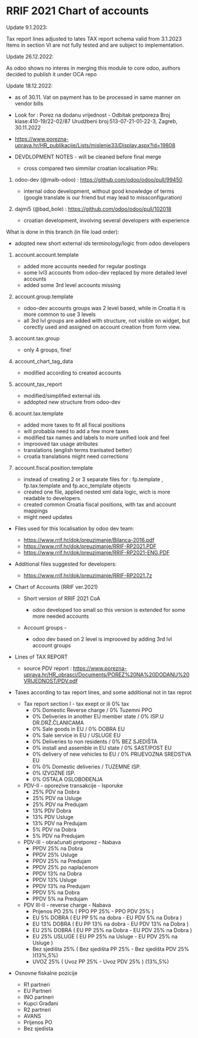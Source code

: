 # RRIF 2021 Chart of accounts

Update 9.1.2023:

Tax report lines adjusted to lates TAX report schema valid from 3.1.2023
Items in section VI are not fully tested and are subject to implementation.

Update 26.12.2022:

As odoo shows no interes in merging this module to core odoo, authors decided to publish
it under OCA repo

Update 18.12.2022:

- as of 30.11. Vat on payment has to be processed in same manner on vendor bills
- Look for : Porez na dodanu vrijednost - Odbitak pretporeza Broj klase:410-19/22-02/87
  Urudžbeni broj:513-07-21-01-22-3, Zagreb, 30.11.2022
- https://www.porezna-uprava.hr/HR_publikacije/Lists/mislenje33/Display.aspx?id=19808

- DEVDLOPMENT NOTES - will be cleaned before final merge
  - cross compared two simmilar croatian localisation PRs:

1. odoo-dev (@malb-odoo) : https://github.com/odoo/odoo/pull/99450

   - internal odoo development, without good knowledge of terms (google translate is our
     friend but may lead to missconfiguration)

2. dajmi5 (@bad_bole) : https://github.com/odoo/odoo/pull/102018

   - croatian development, involving several developers with experience

What is done in this branch (in file load order):

- adopted new short external ids terminology/logic from odoo developers

1. account.account.template

   - added more accounts needed for regular postings
   - some lvl3 accounts from odoo-dev replaced by more detailed level accounts
   - added some 3rd level accounts missing

2. account.group.template

   - odoo-dev accounts groups was 2 level based, while in Croatia it is more common to
     use 3 levels
   - all 3rd lvl groups are added with structure, not visible on widget, but corectly
     used and assigned on account creation from form view.

3. account.tax.group

   - only 4 groups, fine!

4. account_chart_tag_data

   - modified according to created accounts

5. account_tax_report

   - modified/simplified external ids
   - addopted new structure from odoo-dev

6. acount.tax.template

   - added more taxes to fit all fiscal positions
   - will probabla need to add a few more taxes
   - modified tax names and labels to more unified look and feel
   - improoved tax usage atributes
   - translations (english terms tranlsated better)
   - croatia translations might need corrections

7. account.fiscal.position.template

   - instead of creating 2 or 3 separate files for : fp.template , fp.tax.template and
     fp.acc_template objects
   - created one file, applied nested xml data logic, wich is more readable to
     developers.
   - created common Croatia fiscal positions, with tax and account mappings
   - might need updates

- Files used for this localisation by odoo dev team:

  - https://www.rrif.hr/dok/preuzimanje/Bilanca-2016.pdf
  - https://www.rrif.hr/dok/preuzimanje/RRIF-RP2021.PDF
  - https://www.rrif.hr/dok/preuzimanje/RRIF-RP2021-ENG.PDF

- Additional files suggested for developers:

  - https://www.rrif.hr/dok/preuzimanje/RRIF-RP2021.7z

- Chart of Accounts (RRIF ver.2021)

  - Short version of RRIF 2021 CoA

    - odoo developed too small so this version is extended for some more needed accounts

  - Account groups -
    - odoo dev based on 2 level is improoved by adding 3rd lvl account groups

- Lines of TAX REPORT

  - source PDV report :
    https://www.porezna-uprava.hr/HR_obrasci/Documents/POREZ%20NA%20DODANU%20VRIJEDNOST/PDV.pdf

- Taxes according to tax report lines, and some additional not in tax reprot

  - Tax report section I - tax exept or ili 0% tax
    - 0% Domestic Reverse charge / 0% Tuzemni PPO
    - 0% Deliveries in another EU member state / 0% ISP.U DR.DRŽ.ČLANICAMA
    - 0% Sale goods in EU / 0% DOBRA EU
    - 0% Sale service in EU / USLUGE EU
    - 0% Deliveries to non residents / 0% BEZ SJEDIŠTA
    - 0% install and assemble in EU state / 0% SAST/POST EU
    - 0% delivery of new vehicles to EU / 0% PRIJEVOZNA SREDSTVA EU
    - 0% 0% Domestic deliveries / TUZEMNE ISP.
    - 0% IZVOZNE ISP.
    - 0% OSTALA OSLOBOĐENJA
  - PDV-II - oporezive transakcije - Isporuke
    - 25% PDV na Dobra
    - 25% PDV na Usluge
    - 25% PDV na Predujam
    - 13% PDV Dobra
    - 13% PDV Usluge
    - 13% PDV na Predujam
    - 5% PDV na Dobra
    - 5% PDV na Predujam
  - PDV-III - obračunati pretporez - Nabava
    - PPDV 25% na Dobra
    - PPDV 25% Usluge
    - PPDV 25% na Predujam
    - PPDV 25% po naplaćenom
    - PPDV 13% na Dobra
    - PPDV 13% Usluge
    - PPDV 13% na Predujam
    - PPDV 5% na Dobra
    - PPDV 5% na Predujam
  - PDV III-II - reverse charge - Nabava
    - Prijenos PO 25% ( PPO PP 25% - PPO PDV 25% )
    - EU 5% DOBRA ( EU PP 5% na dobra - EU PDV 5% na Dobra )
    - EU 13% DOBRA ( EU PP 13% na dobra - EU PDV 13% na Dobra )
    - EU 25% DOBRA ( EU PP 25% na Dobra - EU PDV 25% na Dobra )
    - EU 25% USLUGE ( EU PP 25% na Usluge - EU PDV 25% na Usluge )
    - Bez sjedišta 25% ( Bez sjedišta PP 25% - Bez sjedišta PDV 25% )(13%,5%)
    - UVOZ 25% ( Uvoz PP 25% - Uvoz PDV 25% ) (13%,5%)

- Osnovne fiskalne pozicije
  - R1 partneri
  - EU Partneri
  - INO partneri
  - Kupci Građani
  - R2 partneri
  - AVANS
  - Prijenos PO
  - Bez sjedista
